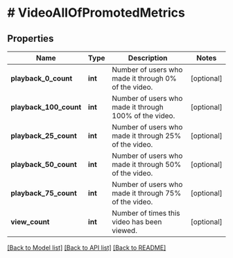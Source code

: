# # VideoAllOfPromotedMetrics

## Properties

Name | Type | Description | Notes
------------ | ------------- | ------------- | -------------
**playback_0_count** | **int** | Number of users who made it through 0% of the video. | [optional]
**playback_100_count** | **int** | Number of users who made it through 100% of the video. | [optional]
**playback_25_count** | **int** | Number of users who made it through 25% of the video. | [optional]
**playback_50_count** | **int** | Number of users who made it through 50% of the video. | [optional]
**playback_75_count** | **int** | Number of users who made it through 75% of the video. | [optional]
**view_count** | **int** | Number of times this video has been viewed. | [optional]

[[Back to Model list]](../../README.md#models) [[Back to API list]](../../README.md#endpoints) [[Back to README]](../../README.md)
